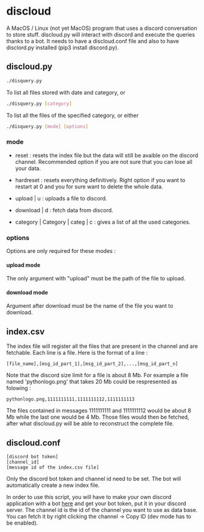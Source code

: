 # discloud

A MacOS / Linux (not yet MacOS) program that uses a discord conversation to store stuff.
discloud.py will interact with discord and execute the queries thanks to a bot. It needs to have a discloud.conf file and also to have disclord.py installed (pip3 install discord.py).

## discloud.py
```bash
./disquery.py
```

To list all files stored with date and category, or

```bash
./disquery.py [category]
```

To list all the files of the specified category, or either

```bash
./disquery.py [mode] [options]
```
### mode

- reset : resets the index file but the data will still be avaible on the discord channel. Recommended option if you are not sure that you can lose all your data.
- hardreset : resets everything definitively. Right option if you want to restart at 0 and you for sure want to delete the whole data.

- upload | u : uploads a file to discord.
- download | d : fetch data from discord.

- category | Category | categ | c : gives a list of all the used categories.

### options

Options are only required for these modes :

#### upload mode

The only argument with "upload" must be the path of the file to upload.

#### download mode

Argument after download must be the name of the file you want to download.

## index.csv

The index file will register all the files that are present in the channel and are fetchable.
Each line is a file. Here is the format of a line :

```
[file_name],[msg_id_part_1],[msg_id_part_2],...,[msg_id_part_n]
```

Note that the discord size limit for a file is about 8 Mb.
For example a file named 'pythonlogo.png' that takes 20 Mb could be respresented as folowing :

```
pythonlogo.png,1111111111,1111111112,1111111113
```

The files contained in messages 1111111111 and 1111111112 would be about 8 Mb while the last one would be 4 Mb.
Those files would then be fetched, after what discloud.py will be able to reconstruct the complete file.


## discloud.conf

```
[discord bot token]
[channel_id]
[message id of the index.csv file]
```

Only the discord bot token and channel id need to be set. The bot will automatically create a new index file.

In order to use this script, you will have to make your own discord application with a bot [here](https://discord.com/login?redirect_to=%2Fdevelopers%2Fapplications) and get your bot token, put it in your discord server. The channel id is the id of the channel you want to use as data base. You can fetch it by right clicking the channel -> Copy ID (dev mode has to be enabled).
